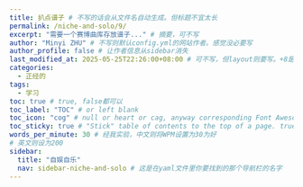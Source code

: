 ```yaml
---
title: 扒点谱子 # 不写的话会从文件名自动生成。但标题不宜太长
permalink: /niche-and-solo/9/
excerpt: "需要一个赛博曲库存放谱子..." # 摘要，可不写
author: "Minyi ZHU" # 不写则默认config.yml的网站作者。感觉没必要写
author_profile: false # 让作者信息从sidebar消失
last_modified_at: 2025-05-25T22:26:00+08:00 # 可不写，但layout则要写。+8是东八区
categories: 
  - 正经的
tags:
  - 学习
toc: true # true, false都可以
toc_label: "TOC" # or left blank
toc_icon: "cog" # null or heart or cag, anyway corresponding Font Awesome icon name (without fa prefix)
toc_sticky: true # "Stick" table of contents to the top of a page. true: toc floats. false: toc fixed
words_per_minute: 30 # 经我实验，中文则将WPM设置为30为好
# 英文则设为200
sidebar:
  title: "自娱自乐"
  nav: sidebar-niche-and-solo # 这是在yaml文件里你要找到的那个导航栏的名字
---
```




